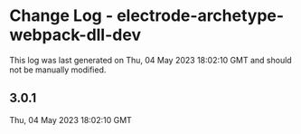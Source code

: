 # Change Log - electrode-archetype-webpack-dll-dev

This log was last generated on Thu, 04 May 2023 18:02:10 GMT and should not be manually modified.

## 3.0.1
Thu, 04 May 2023 18:02:10 GMT


